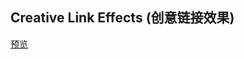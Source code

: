 ## Creative Link Effects (创意链接效果)

[预览](https://cl9000.gitee.io/web-code/web-library/CreativeLinkEffects/)